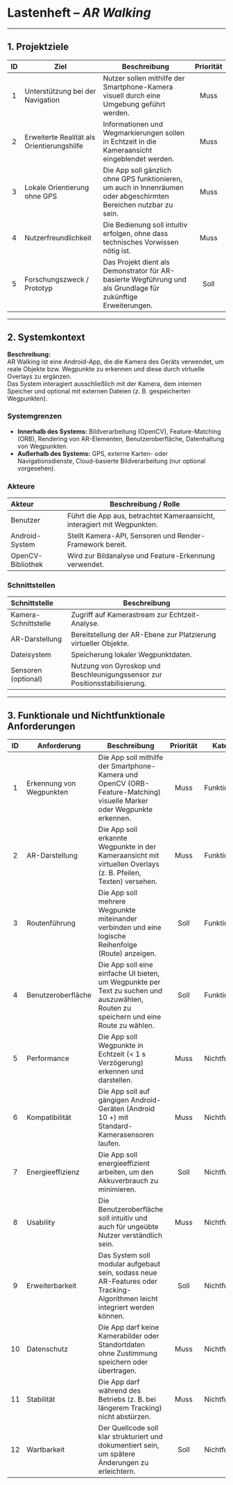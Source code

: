 # Lastenheft – *AR Walking*

---

## 1. Projektziele

| **ID** | **Ziel** | **Beschreibung** | **Priorität** |
|:------:|-----------|------------------|:--------------:|
| 1 | Unterstützung bei der Navigation | Nutzer sollen mithilfe der Smartphone-Kamera visuell durch eine Umgebung geführt werden. | Muss |
| 2 | Erweiterte Realität als Orientierungshilfe | Informationen und Wegmarkierungen sollen in Echtzeit in die Kameraansicht eingeblendet werden. | Muss |
| 3 | Lokale Orientierung ohne GPS | Die App soll gänzlich ohne GPS funktionieren, um auch in Innenräumen oder abgeschirmten Bereichen nutzbar zu sein. | Muss |
| 4 | Nutzerfreundlichkeit | Die Bedienung soll intuitiv erfolgen, ohne dass technisches Vorwissen nötig ist. | Muss |
| 5 | Forschungszweck / Prototyp | Das Projekt dient als Demonstrator für AR-basierte Wegführung und als Grundlage für zukünftige Erweiterungen. | Soll |

---

## 2. Systemkontext

**Beschreibung:**  
AR Walking ist eine Android-App, die die Kamera des Geräts verwendet, um reale Objekte bzw. Wegpunkte zu erkennen und diese durch virtuelle Overlays zu ergänzen.  
Das System interagiert ausschließlich mit der Kamera, dem internen Speicher und optional mit externen Dateien (z. B. gespeicherten Wegpunkten).

### Systemgrenzen
- **Innerhalb des Systems:** Bildverarbeitung (OpenCV), Feature-Matching (ORB), Rendering von AR-Elementen, Benutzeroberfläche, Datenhaltung von Wegpunkten.  
- **Außerhalb des Systems:** GPS, externe Karten- oder Navigationsdienste, Cloud-basierte Bildverarbeitung (nur optional vorgesehen).

### Akteure

| **Akteur** | **Beschreibung / Rolle** |
|:------------|---------------------------|
| Benutzer | Führt die App aus, betrachtet Kameraansicht, interagiert mit Wegpunkten. |
| Android-System | Stellt Kamera-API, Sensoren und Render-Framework bereit. |
| OpenCV-Bibliothek | Wird zur Bildanalyse und Feature-Erkennung verwendet. |

### Schnittstellen

| **Schnittstelle**    | **Beschreibung** |
|:---------------------|------------------|
| Kamera-Schnittstelle | Zugriff auf Kamerastream zur Echtzeit-Analyse. |
| AR-Darstellung       | Bereitstellung der AR-Ebene zur Platzierung virtueller Objekte. |
| Dateisystem          | Speicherung lokaler Wegpunktdaten. |
| Sensoren (optional)  | Nutzung von Gyroskop und Beschleunigungssensor zur Positionsstabilisierung. |

---

## 3. Funktionale und Nichtfunktionale Anforderungen

| **ID** | **Anforderung** | **Beschreibung** | **Priorität** | **Kategorie** |
|:------:|-----------------|------------------|:--------------:|----------------|
| 1 | Erkennung von Wegpunkten | Die App soll mithilfe der Smartphone-Kamera und OpenCV (ORB-Feature-Matching) visuelle Marker oder Wegpunkte erkennen. | Muss | Funktional |
| 2 | AR-Darstellung | Die App soll erkannte Wegpunkte in der Kameraansicht mit virtuellen Overlays (z. B. Pfeilen, Texten) versehen. | Muss | Funktional |
| 3 | Routenführung | Die App soll mehrere Wegpunkte miteinander verbinden und eine logische Reihenfolge (Route) anzeigen. | Soll | Funktional |
| 4 | Benutzeroberfläche | Die App soll eine einfache UI bieten, um Wegpunkte per Text zu suchen und auszuwählen, Routen zu speichern und eine Route zu wählen. | Soll | Funktional |
| 5 | Performance | Die App soll Wegpunkte in Echtzeit (< 1 s Verzögerung) erkennen und darstellen. | Muss | Nichtfunktional |
| 6 | Kompatibilität | Die App soll auf gängigen Android-Geräten (Android 10 +) mit Standard-Kamerasensoren laufen. | Muss | Nichtfunktional |
| 7 | Energieeffizienz | Die App soll energieeffizient arbeiten, um den Akkuverbrauch zu minimieren. | Soll | Nichtfunktional |
| 8 | Usability | Die Benutzeroberfläche soll intuitiv und auch für ungeübte Nutzer verständlich sein. | Muss | Nichtfunktional |
| 9 | Erweiterbarkeit | Das System soll modular aufgebaut sein, sodass neue AR-Features oder Tracking-Algorithmen leicht integriert werden können. | Soll | Nichtfunktional |
| 10 | Datenschutz | Die App darf keine Kamerabilder oder Standortdaten ohne Zustimmung speichern oder übertragen. | Muss | Nichtfunktional |
| 11 | Stabilität | Die App darf während des Betriebs (z. B. bei längerem Tracking) nicht abstürzen. | Muss | Nichtfunktional |
| 12 | Wartbarkeit | Der Quellcode soll klar strukturiert und dokumentiert sein, um spätere Änderungen zu erleichtern. | Soll | Nichtfunktional |
